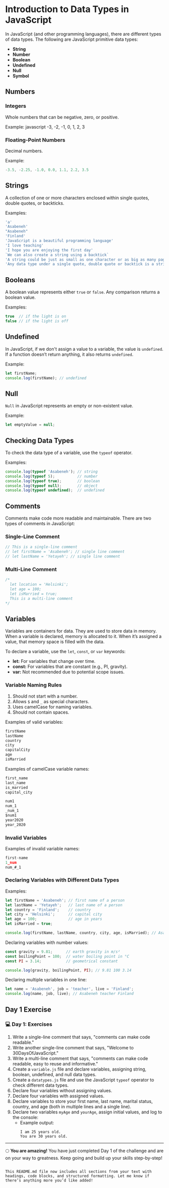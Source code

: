 
# Introduction to Data Types in JavaScript

In JavaScript (and other programming languages), there are different types of data types. The following are JavaScript primitive data types:

- **String**
- **Number**
- **Boolean**
- **Undefined**
- **Null**
- **Symbol**

## Numbers

### Integers
Whole numbers that can be negative, zero, or positive.

Example:
javascript
-3, -2, -1, 0, 1, 2, 3


### Floating-Point Numbers
Decimal numbers.

Example:
```javascript
-3.5, -2.25, -1.0, 0.0, 1.1, 2.2, 3.5
```

## Strings

A collection of one or more characters enclosed within single quotes, double quotes, or backticks.

Examples:
```javascript
'a'
'Asabeneh'
"Asabeneh"
'Finland'
'JavaScript is a beautiful programming language'
'I love teaching'
'I hope you are enjoying the first day'
`We can also create a string using a backtick`
'A string could be just as small as one character or as big as many pages'
'Any data type under a single quote, double quote or backtick is a string'
```

## Booleans

A boolean value represents either `true` or `false`. Any comparison returns a boolean value.

Examples:
```javascript
true  // if the light is on
false // if the light is off
```

## Undefined

In JavaScript, if we don't assign a value to a variable, the value is `undefined`. If a function doesn’t return anything, it also returns `undefined`.

Example:
```javascript
let firstName;
console.log(firstName); // undefined
```

## Null

`Null` in JavaScript represents an empty or non-existent value.

Example:
```javascript
let emptyValue = null;
```

## Checking Data Types

To check the data type of a variable, use the `typeof` operator.

Examples:
```javascript
console.log(typeof 'Asabeneh'); // string
console.log(typeof 5);          // number
console.log(typeof true);       // boolean
console.log(typeof null);       // object
console.log(typeof undefined);  // undefined
```

## Comments

Comments make code more readable and maintainable. There are two types of comments in JavaScript:

### Single-Line Comment
```javascript
// This is a single-line comment
// let firstName = 'Asabeneh'; // single line comment
// let lastName = 'Yetayeh'; // single line comment
```

### Multi-Line Comment
```javascript
/*
  let location = 'Helsinki';
  let age = 100;
  let isMarried = true;
  This is a multi-line comment
*/
```

## Variables

Variables are containers for data. They are used to store data in memory. When a variable is declared, memory is allocated to it. When it’s assigned a value, that memory space is filled with the data.

To declare a variable, use the `let`, `const`, or `var` keywords:

- **let:** For variables that change over time.
- **const:** For variables that are constant (e.g., PI, gravity).
- **var:** Not recommended due to potential scope issues.

### Variable Naming Rules

1. Should not start with a number.
2. Allows `$` and `_` as special characters.
3. Uses camelCase for naming variables.
4. Should not contain spaces.

Examples of valid variables:
```javascript
firstName
lastName
country
city
capitalCity
age
isMarried
```

Examples of camelCase variable names:
```javascript
first_name
last_name
is_married
capital_city

num1
num_1
_num_1
$num1
year2020
year_2020
```

### Invalid Variables

Examples of invalid variable names:
```javascript
first-name
1_num
num_#_1
```

### Declaring Variables with Different Data Types

Examples:
```javascript
let firstName = 'Asabeneh'; // first name of a person
let lastName = 'Yetayeh';   // last name of a person
let country = 'Finland';    // country
let city = 'Helsinki';      // capital city
let age = 100;              // age in years
let isMarried = true;

console.log(firstName, lastName, country, city, age, isMarried); // Asabeneh Yetayeh Finland Helsinki 100 true
```

Declaring variables with number values:
```javascript
const gravity = 9.81;      // earth gravity in m/s²
const boilingPoint = 100;  // water boiling point in °C
const PI = 3.14;           // geometrical constant

console.log(gravity, boilingPoint, PI); // 9.81 100 3.14
```

Declaring multiple variables in one line:
```javascript
let name = 'Asabeneh', job = 'teacher', live = 'Finland';
console.log(name, job, live); // Asabeneh teacher Finland
```

## Day 1 Exercise

### 💻 Day 1: Exercises

1. Write a single-line comment that says, "comments can make code readable."
2. Write another single-line comment that says, "Welcome to 30DaysOfJavaScript."
3. Write a multi-line comment that says, "comments can make code readable, easy to reuse and informative."
4. Create a `variable.js` file and declare variables, assigning string, boolean, undefined, and null data types.
5. Create a `datatypes.js` file and use the JavaScript `typeof` operator to check different data types.
6. Declare four variables without assigning values.
7. Declare four variables with assigned values.
8. Declare variables to store your first name, last name, marital status, country, and age (both in multiple lines and a single line).
9. Declare two variables `myAge` and `yourAge`, assign initial values, and log to the console:
   - Example output:
     ```
     I am 25 years old.
     You are 30 years old.
     ```

---

🌕 **You are amazing!** You have just completed Day 1 of the challenge and are on your way to greatness. Keep going and build up your skills step-by-step!
```

This README.md file now includes all sections from your text with headings, code blocks, and structured formatting. Let me know if there’s anything more you’d like added!
